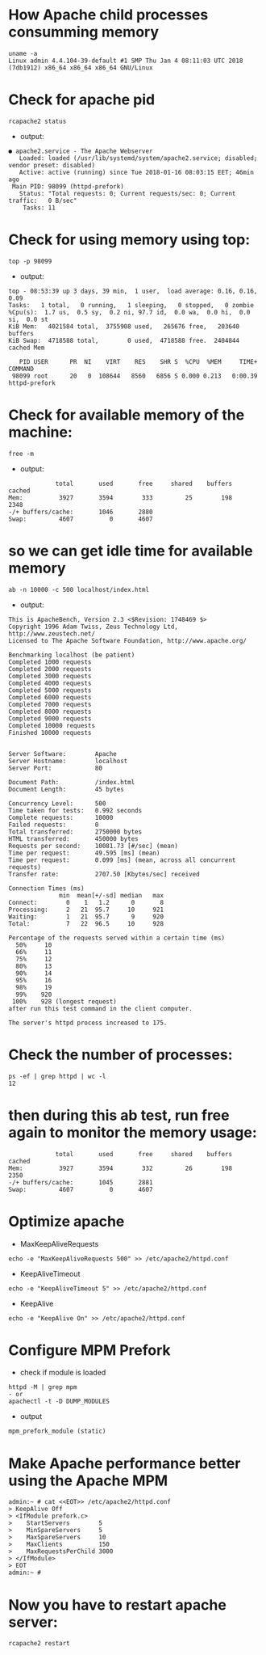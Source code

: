 # How Apache child processes consumming memory


```
uname -a
Linux admin 4.4.104-39-default #1 SMP Thu Jan 4 08:11:03 UTC 2018 (7db1912) x86_64 x86_64 x86_64 GNU/Linux
```
# Check for apache pid
```
rcapache2 status
```
- output:
```
● apache2.service - The Apache Webserver
   Loaded: loaded (/usr/lib/systemd/system/apache2.service; disabled; vendor preset: disabled)
   Active: active (running) since Tue 2018-01-16 08:03:15 EET; 46min ago
 Main PID: 98099 (httpd-prefork)
   Status: "Total requests: 0; Current requests/sec: 0; Current traffic:   0 B/sec"
    Tasks: 11

```
# Check for using memory using top:
```
top -p 98099
```
- output:

```
top - 08:53:39 up 3 days, 39 min,  1 user,  load average: 0.16, 0.16, 0.09
Tasks:   1 total,   0 running,   1 sleeping,   0 stopped,   0 zombie
%Cpu(s):  1.7 us,  0.5 sy,  0.2 ni, 97.7 id,  0.0 wa,  0.0 hi,  0.0 si,  0.0 st
KiB Mem:   4021584 total,  3755908 used,   265676 free,   203640 buffers
KiB Swap:  4718588 total,        0 used,  4718588 free.  2404844 cached Mem

   PID USER      PR  NI    VIRT    RES    SHR S  %CPU  %MEM     TIME+ COMMAND                                                                                                                 
 98099 root      20   0  108644   8560   6856 S 0.000 0.213   0:00.39 httpd-prefork
```
# Check for available memory of the machine:

```
free -m
```
- output:

```
             total       used       free     shared    buffers     cached
Mem:          3927       3594        333         25        198       2348
-/+ buffers/cache:       1046       2880
Swap:         4607          0       4607

```
# so we can get idle time for available memory 

```
ab -n 10000 -c 500 localhost/index.html
```
- output:
```
This is ApacheBench, Version 2.3 <$Revision: 1748469 $>
Copyright 1996 Adam Twiss, Zeus Technology Ltd, http://www.zeustech.net/
Licensed to The Apache Software Foundation, http://www.apache.org/

Benchmarking localhost (be patient)
Completed 1000 requests
Completed 2000 requests
Completed 3000 requests
Completed 4000 requests
Completed 5000 requests
Completed 6000 requests
Completed 7000 requests
Completed 8000 requests
Completed 9000 requests
Completed 10000 requests
Finished 10000 requests


Server Software:        Apache
Server Hostname:        localhost
Server Port:            80

Document Path:          /index.html
Document Length:        45 bytes

Concurrency Level:      500
Time taken for tests:   0.992 seconds
Complete requests:      10000
Failed requests:        0
Total transferred:      2750000 bytes
HTML transferred:       450000 bytes
Requests per second:    10081.73 [#/sec] (mean)
Time per request:       49.595 [ms] (mean)
Time per request:       0.099 [ms] (mean, across all concurrent requests)
Transfer rate:          2707.50 [Kbytes/sec] received

Connection Times (ms)
              min  mean[+/-sd] median   max
Connect:        0    1   1.2      0       8
Processing:     2   21  95.7     10     921
Waiting:        1   21  95.7      9     920
Total:          7   22  96.5     10     928

Percentage of the requests served within a certain time (ms)
  50%     10
  66%     11
  75%     12
  80%     13
  90%     14
  95%     16
  98%     19
  99%    920
 100%    928 (longest request)
after run this test command in the client computer.

The server's httpd process increased to 175.

```
# Check the number of processes:

```
ps -ef | grep httpd | wc -l
12
```

# then during this ab test, run free again to monitor the memory usage:

```
             total       used       free     shared    buffers     cached
Mem:          3927       3594        332         26        198       2350
-/+ buffers/cache:       1045       2881
Swap:         4607          0       4607
```
# Optimize apache
- MaxKeepAliveRequests

```
echo -e "MaxKeepAliveRequests 500" >> /etc/apache2/httpd.conf
```

- KeepAliveTimeout
```
echo -e "KeepAliveTimeout 5" >> /etc/apache2/httpd.conf 
```

- KeepAlive
```
echo -e "KeepAlive On" >> /etc/apache2/httpd.conf
```
# Configure MPM Prefork
- check if module is loaded
```
httpd -M | grep mpm
- or
apachectl -t -D DUMP_MODULES

```
- output 
```
mpm_prefork_module (static)
```
# Make Apache performance better using the Apache MPM

```
admin:~ # cat <<EOT>> /etc/apache2/httpd.conf 
> KeepAlive Off
> <IfModule prefork.c>
>    StartServers        5
>    MinSpareServers     5
>    MaxSpareServers     10
>    MaxClients          150
>    MaxRequestsPerChild 3000
> </IfModule>
> EOT
admin:~ # 
```
# Now you have to restart apache server:

```
rcapache2 restart
```

